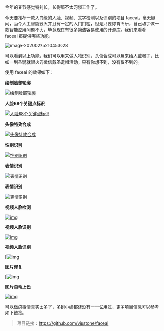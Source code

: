 今年的春节感觉特别长，长得都不太习惯工作了。

今天要推荐一款入门级的人脸、视频、文字检测以及识别的项目 faceai。毫无疑问，当今人工智能很火并且有一定的入门门槛，但是只要你肯专研，自己动手做一款智能应用问题不大，毕竟现在有很多简洁容易使用的开源库。我们来看看 faceai 都提供哪些功能。

![image-20200225210453028](https://7465-test-3c9b5e-1-1301419220.tcb.qcloud.la/mac_github_images/compress_faceai.png)

可以看到以上功能，我们可以用来做人物识别，头像合成可以用来给人戴帽子，比如一到圣诞就很火的微信戴圣诞帽活动，只有你想不到，没有做不到的。

使用 faceai 的效果如下：

**绘制脸部轮廓**

[![绘制脸部轮廓](https://raw.githubusercontent.com/vipstone/faceai/master/res/face_recognition-outline.png)](https://raw.githubusercontent.com/vipstone/faceai/master/res/face_recognition-outline.png)

**人脸68个关键点标识**

[![人脸68个关键点标识](https://raw.githubusercontent.com/vipstone/faceai/master/res/dlib68.png)](https://raw.githubusercontent.com/vipstone/faceai/master/res/dlib68.png)

**头像特效合成**

[![头像特效合成](https://raw.githubusercontent.com/vipstone/faceai/master/res/compose.png)](https://raw.githubusercontent.com/vipstone/faceai/master/res/compose.png)

**性别识别**

[![性别识别](https://raw.githubusercontent.com/vipstone/faceai/master/res/gender.png)](https://raw.githubusercontent.com/vipstone/faceai/master/res/gender.png)

**表情识别**

[![表情识别](https://raw.githubusercontent.com/vipstone/faceai/master/res/emotion.png)](https://raw.githubusercontent.com/vipstone/faceai/master/res/emotion.png)

**表情识别**

[![表情识别](https://raw.githubusercontent.com/vipstone/faceai/master/res/emotion.png)](https://raw.githubusercontent.com/vipstone/faceai/master/res/emotion.png)

**视频人脸检测**

[![img](https://raw.githubusercontent.com/vipstone/faceai/master/res/video-jiance.gif)](https://raw.githubusercontent.com/vipstone/faceai/master/res/video-jiance.gif)

**视频人脸识别**

[![img](https://raw.githubusercontent.com/vipstone/faceai/master/res/faceRecognition.gif)](https://raw.githubusercontent.com/vipstone/faceai/master/res/faceRecognition.gif)

**视频人脸识别**

[![img](http://icdn.apigo.cn/opencv-hsv.gif)

**图片修复**

[![img](http://icdn.apigo.cn/inpaint.png?2)

**图片自动上色**

[![img](http://icdn.apigo.cn/colorize-faceai.png)](https://camo.githubusercontent.com/a1059094bff9f4598eda3ca8a7fda683c675a94a/687474703a2f2f6963646e2e617069676f2e636e2f636f6c6f72697a652d6661636561692e706e67)

可以做的事情真实太多了，多到小编都还没有一一试用过，更多项目信息可以参考如下链接。

> 项目链接：https://github.com/vipstone/faceai

